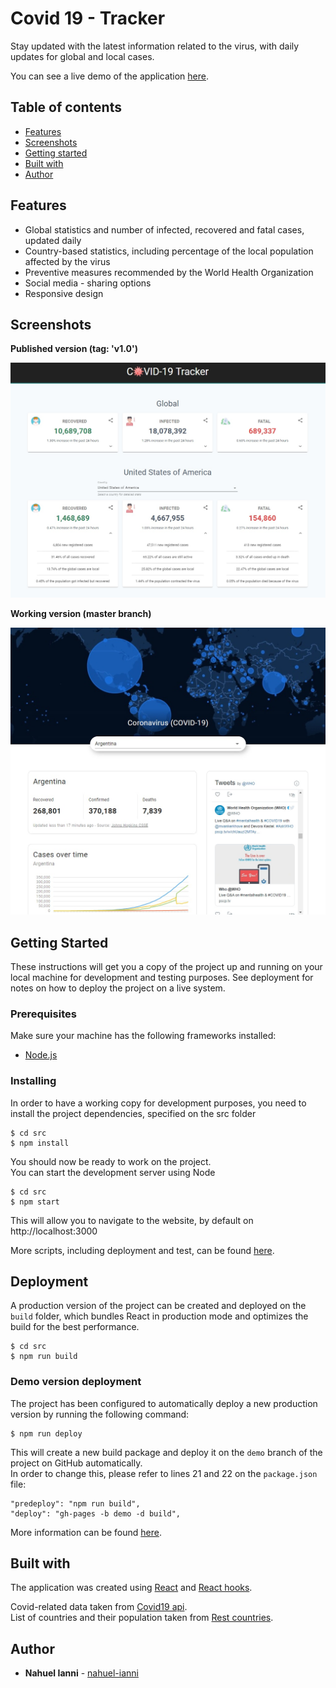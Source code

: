 # Covid 19 - Tracker
Stay updated with the latest information related to the virus, with daily updates for global and local cases.

You can see a live demo of the application [here](https://nahuel-ianni.github.io/covid-19-tracker/).


## Table of contents
* [Features](#features)
* [Screenshots](#screenshots)
* [Getting started](#getting-started)
* [Built with](#built-with)
* [Author](#author)


## Features
- Global statistics and number of infected, recovered and fatal cases, updated daily
- Country-based statistics, including percentage of the local population affected by the virus
- Preventive measures recommended by the World Health Organization
- Social media - sharing options
- Responsive design


## Screenshots
**Published version (tag: 'v1.0')**  

![Home page - version 1](./img/home-page.jpg "Home page - version 1")

**Working version (master branch)**   

![Home page - working version](./img/working-version.jpg "Home page - working version")


## Getting Started
These instructions will get you a copy of the project up and running on your local machine for development and testing purposes. See deployment for notes on how to deploy the project on a live system.

### Prerequisites
Make sure your machine has the following frameworks installed:

* [Node.js](https://nodejs.org/en/)


### Installing
In order to have a working copy for development purposes, you need to install the project dependencies, specified on the src folder

```
$ cd src
$ npm install
```

You should now be ready to work on the project.  
You can start the development server using Node

```
$ cd src
$ npm start
```

This will allow you to navigate to the website, by default on http://localhost:3000

More scripts, including deployment and test, can be found [here](./src/README.md).


## Deployment
A production version of the project can be created and deployed on the `build` folder, which bundles React in production mode and optimizes the build for the best performance.

```
$ cd src
$ npm run build
```

### Demo version deployment
The project has been configured to automatically deploy a new production version by running the following command:
```
$ npm run deploy
```

This will create a new build package and deploy it on the `demo` branch of the project on GitHub automatically.  
In order to change this, please refer to lines 21 and 22 on the `package.json` file:
```
"predeploy": "npm run build",
"deploy": "gh-pages -b demo -d build",
```

More information can be found [here](https://create-react-app.dev/docs/deployment).


## Built with
The application was created using [React](https://reactjs.org/) and [React hooks](https://reactjs.org/docs/hooks-intro.html).

Covid-related data taken from [Covid19 api](https://covid19api.com/).  
List of countries and their population taken from [Rest countries](https://restcountries.eu/).


## Author
* **Nahuel Ianni** - [nahuel-ianni](https://github.com/nahuel-ianni)
